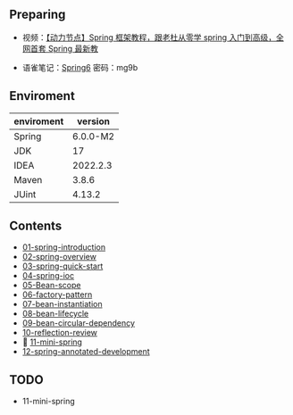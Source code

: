 ## Preparing

- 视频：[【动力节点】Spring 框架教程，跟老杜从零学 spring 入门到高级，全网首套 Spring 最新教](https://www.bilibili.com/video/BV1Ft4y1g7Fb?p=2&vd_source=f25f3aff6cb51f0344e3819804d8f007)

- 语雀笔记：[Spring6](https://www.yuque.com/docs/share/866abad4-7106-45e7-afcd-245a733b073f?#《Spring6》) 密码：mg9b

## Enviroment

| enviroment | version  |
| :--------- | -------- |
| Spring     | 6.0.0-M2 |
| JDK        | 17       |
| IDEA       | 2022.2.3 |
| Maven      | 3.8.6    |
| JUint      | 4.13.2   |

## Contents

- [01-spring-introduction](https://github.com/codermartinn/spring-study-notes/blob/main/notes/01-spring-introduction.md)
- [02-spring-overview](https://github.com/codermartinn/spring-study-notes/blob/main/notes/02-spring-overview.md)
- [03-spring-quick-start](https://github.com/codermartinn/spring-study-notes/blob/main/notes/03-spring-quick-start.md)
- [04-spring-ioc](https://github.com/codermartinn/spring-study-notes/blob/main/notes/04-spring-ioc.md)
- [05-Bean-scope](https://github.com/codermartinn/spring-study-notes/blob/main/notes/05-Bean-scope.md)
- [06-factory-pattern](https://github.com/codermartinn/spring-study-notes/blob/main/notes/06-factory-pattern.md)
- [07-bean-instantiation](https://github.com/codermartinn/spring-study-notes/blob/main/notes/07-bean-instantiation.md)
- [08-bean-lifecycle](https://github.com/codermartinn/spring-study-notes/blob/main/notes/08-bean-lifecycle.md)
- [09-bean-circular-dependency](https://github.com/codermartinn/spring-study-notes/blob/main/notes/09-bean-circular-dependency.md)
- [10-reflection-review](https://github.com/codermartinn/spring-study-notes/blob/main/notes/10-reflection-review.md)
- 📝 [11-mini-spring](https://github.com/codermartinn/spring-study-notes/blob/main/notes/11-mini-spring.md)
- [12-spring-annotated-development](https://github.com/codermartinn/spring-study-notes/blob/main/notes/12-spring-annotated-development.md)

## TODO

- 11-mini-spring
